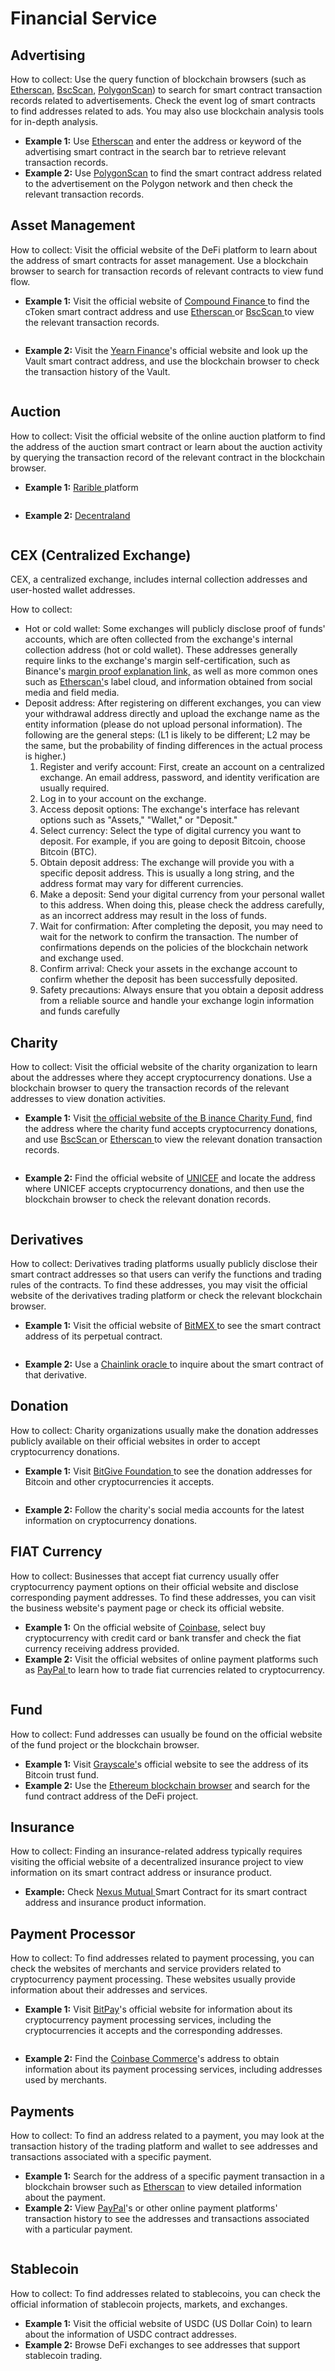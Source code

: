 # Financial Service

## **Advertising**

How to collect: Use the query function of blockchain browsers (such as [Etherscan,](https://etherscan.io/) [BscScan,](https://bscscan.com/) [PolygonScan](https://polygonscan.com/)) to search for smart contract transaction records related to advertisements. Check the event log of smart contracts to find addresses related to ads. You may also use blockchain analysis tools for in-depth analysis.

* **Example 1:** Use [Etherscan](https://etherscan.io/) and enter the address or keyword of the advertising smart contract in the search bar to retrieve relevant transaction records.
* **Example 2:** Use [PolygonScan](https://polygonscan.com/) to find the smart contract address related to the advertisement on the Polygon network and then check the relevant transaction records.

## **Asset Management**

How to collect: Visit the official website of the DeFi platform to learn about the address of smart contracts for asset management. Use a blockchain browser to search for transaction records of relevant contracts to view fund flow.

* **Example 1:** Visit the official website of [Compound Finance ](https://compound.finance/)to find the cToken smart contract address and use [Etherscan ](https://etherscan.io/)or [BscScan ](https://bscscan.com/)to view the relevant transaction records.

<figure><img src="../../.gitbook/assets/image.png" alt=""><figcaption></figcaption></figure>

* **Example 2:** Visit the [Yearn Finance](https://yearn.fi/)'s official website and look up the Vault smart contract address, and use the blockchain browser to check the transaction history of the Vault.

<figure><img src="../../.gitbook/assets/image (1).png" alt=""><figcaption></figcaption></figure>

## **Auction**

How to collect: Visit the official website of the online auction platform to find the address of the auction smart contract or learn about the auction activity by querying the transaction record of the relevant contract in the blockchain browser.

* **Example 1:** [Rarible ](https://rarible.com/)platform

<figure><img src="../../.gitbook/assets/image (19).png" alt=""><figcaption></figcaption></figure>

* **Example 2:** [Decentraland](https://decentraland.org/)

<figure><img src="../../.gitbook/assets/image (20).png" alt=""><figcaption></figcaption></figure>

## **CEX (Centralized Exchange)**

CEX, a centralized exchange, includes internal collection addresses and user-hosted wallet addresses.

How to collect:

* Hot or cold wallet: Some exchanges will publicly disclose proof of funds' accounts, which are often collected from the exchange's internal collection address (hot or cold wallet). These addresses generally require links to the exchange's margin self-certification, such as Binance's [margin proof explanation link,](https://www.binance.com/en/blog/community/our-commitment-to-transparency-2895840147147652626) as well as more common ones such as [Etherscan'](https://etherscan.io/)s label cloud, and information obtained from social media and field media.
* Deposit address: After registering on different exchanges, you can view your withdrawal address directly and upload the exchange name as the entity information (please do not upload personal information). The following are the general steps: (L1 is likely to be different; L2 may be the same, but the probability of finding differences in the actual process is higher.)
  1. Register and verify account: First, create an account on a centralized exchange. An email address, password, and identity verification are usually required.
  2. Log in to your account on the exchange.
  3. Access deposit options: The exchange's interface has relevant options such as "Assets," "Wallet," or "Deposit."
  4. Select currency: Select the type of digital currency you want to deposit. For example, if you are going to deposit Bitcoin, choose Bitcoin (BTC).
  5. Obtain deposit address: The exchange will provide you with a specific deposit address. This is usually a long string, and the address format may vary for different currencies.
  6. Make a deposit: Send your digital currency from your personal wallet to this address. When doing this, please check the address carefully, as an incorrect address may result in the loss of funds.
  7. Wait for confirmation: After completing the deposit, you may need to wait for the network to confirm the transaction. The number of confirmations depends on the policies of the blockchain network and exchange used.
  8. Confirm arrival: Check your assets in the exchange account to confirm whether the deposit has been successfully deposited.
  9. Safety precautions: Always ensure that you obtain a deposit address from a reliable source and handle your exchange login information and funds carefully

## **Charity**

How to collect: Visit the official website of the charity organization to learn about the addresses where they accept cryptocurrency donations. Use a blockchain browser to query the transaction records of the relevant addresses to view donation activities.

* **Example 1:** Visit [the official website of the B inance Charity Fund,](https://www.binance.charity/) find the address where the charity fund accepts cryptocurrency donations, and use [BscScan ](https://etherscan.io/)or [Etherscan ](https://etherscan.io/)to view the relevant donation transaction records.

<figure><img src="../../.gitbook/assets/image (24).png" alt=""><figcaption></figcaption></figure>

* **Example 2:** Find the official website of [UNICEF](https://www.unicef.org/) and locate the address where UNICEF accepts cryptocurrency donations, and then use the blockchain browser to check the relevant donation records.

<figure><img src="../../.gitbook/assets/image (23).png" alt=""><figcaption></figcaption></figure>

## **Derivatives**

How to collect: Derivatives trading platforms usually publicly disclose their smart contract addresses so that users can verify the functions and trading rules of the contracts. To find these addresses, you may visit the official website of the derivatives trading platform or check the relevant blockchain browser.

* **Example 1:** Visit the official website of [BitMEX ](https://www.bitmex.com/)to see the smart contract address of its perpetual contract.

<figure><img src="../../.gitbook/assets/image (26).png" alt=""><figcaption></figcaption></figure>

* **Example 2:** Use a [Chainlink oracle ](https://chain.link/)to inquire about the smart contract of that derivative.

## **Donation**

How to collect: Charity organizations usually make the donation addresses publicly available on their official websites in order to accept cryptocurrency donations.

* **Example 1:** Visit [BitGive Foundation ](https://www.bitgivefoundation.org/)to see the donation addresses for Bitcoin and other cryptocurrencies it accepts.

<figure><img src="../../.gitbook/assets/image (27).png" alt=""><figcaption></figcaption></figure>

* **Example 2:** Follow the charity's social media accounts for the latest information on cryptocurrency donations.

## **FIAT Currency**

How to collect: Businesses that accept fiat currency usually offer cryptocurrency payment options on their official website and disclose corresponding payment addresses. To find these addresses, you can visit the business website's payment page or check its official website.

* **Example 1:** On the official website of [Coinbase,](https://www.coinbase.com/) select buy cryptocurrency with credit card or bank transfer and check the fiat currency receiving address provided.
* **Example 2:** Visit the official websites of online payment platforms such as [PayPal ](https://www.paypal.com/us/digital-wallet/manage-money/crypto)to learn how to trade fiat currencies related to cryptocurrency.

<figure><img src="../../.gitbook/assets/image (28).png" alt=""><figcaption></figcaption></figure>

## **Fund**

How to collect: Fund addresses can usually be found on the official website of the fund project or the blockchain browser.

* **Example 1:** Visit [Grayscale'](https://www.grayscale.com)s official website to see the address of its Bitcoin trust fund.
* **Example 2:** Use the [Ethereum blockchain browser](https://etherscan.io/) and search for the fund contract address of the DeFi project.

## **Insurance**

How to collect: Finding an insurance-related address typically requires visiting the official website of a decentralized insurance project to view information on its smart contract address or insurance product.

* **Example:** Check [Nexus Mutual ](https://nexusmutual.io/)Smart Contract for its smart contract address and insurance product information.

## **Payment Processor**

How to collect: To find addresses related to payment processing, you can check the websites of merchants and service providers related to cryptocurrency payment processing. These websites usually provide information about their addresses and services.

* **Example 1:** Visit [BitPay](https://bitpay.com/)'s official website for information about its cryptocurrency payment processing services, including the cryptocurrencies it accepts and the corresponding addresses.

<figure><img src="../../.gitbook/assets/image (29).png" alt=""><figcaption></figcaption></figure>

* **Example 2:** Find the [Coinbase Commerce](https://help.coinbase.com/en/commerce)'s address to obtain information about its payment processing services, including addresses used by merchants.

## **Payments**

How to collect: To find an address related to a payment, you may look at the transaction history of the trading platform and wallet to see addresses and transactions associated with a specific payment.

* **Example 1:** Search for the address of a specific payment transaction in a blockchain browser such as [Etherscan](https://etherscan.io/) to view detailed information about the payment.
* **Example 2:** View [PayPal](https://www.paypal.com)'s or other online payment platforms' transaction history to see the addresses and transactions associated with a particular payment.

<figure><img src="../../.gitbook/assets/image (70).png" alt=""><figcaption></figcaption></figure>

## **Stablecoin**

How to collect: To find addresses related to stablecoins, you can check the official information of stablecoin projects, markets, and exchanges.

* **Example 1:** Visit the official website of USDC (US Dollar Coin) to learn about the information of USDC contract addresses.
* **Example 2:** Browse DeFi exchanges to see addresses that support stablecoin trading.
